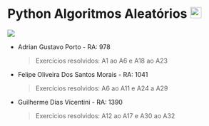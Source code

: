<h1> Python Algoritmos Aleatórios <img width="25px" src="https://cdn-icons-png.flaticon.com/128/1822/1822899.png"></h1>

![](https://img.shields.io/badge/-ALUNOS-success?style=for-the-badge)

- Adrian Gustavo Porto - RA: 978
  > Exercícios resolvidos:  A1 ao A6 e A18 ao A23
- Felipe Oliveira Dos Santos Morais - RA: 1041
  > Exercícios resolvidos: A6 ao A11 e A24 a A29
- Guilherme Dias Vicentini - RA: 1390
  > Exercícios resolvidos: A12 ao A17 e A30 ao A32 
